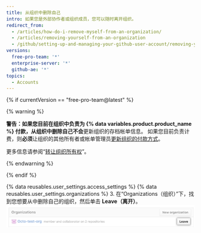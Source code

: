 ```yaml
---
title: 从组织中删除自己
intro: 如果您是外部协作者或组织成员，您可以随时离开组织。
redirect_from:
  - /articles/how-do-i-remove-myself-from-an-organization/
  - /articles/removing-yourself-from-an-organization
  - /github/setting-up-and-managing-your-github-user-account/removing-yourself-from-an-organization
versions:
  free-pro-team: '*'
  enterprise-server: '*'
  github-ae: '*'
topics:
  - Accounts
---
```

{% if currentVersion == "free-pro-team@latest" %}

{% warning %}

**警告：**如果您目前在组织中负责为 {% data variables.product.product_name %} 付款，从组织中删除自己**不会**更新组织的存档帐单信息。 如果您目前负责计费，则**必须**让组织的其他所有者或帐单管理员[更新组织的付款方式](/articles/adding-or-editing-a-payment-method)。

更多信息请参阅“[转让组织所有权](/articles/transferring-organization-ownership)”。

{% endwarning %}

{% endif %}

{% data reusables.user_settings.access_settings %}
{% data reusables.user_settings.organizations %}
3. 在“Organizations（组织）”下，找到您想要从中删除自己的组织，然后单击 **Leave（离开）**。 ![显示角色的离开组织按钮](/assets/images/help/organizations/context-leave-organization-with-roles-shown.png)
